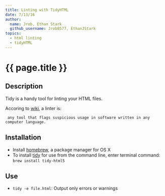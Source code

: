 ```yaml
---
title: Linting with TidyHTML
date: 7/13/16
author:
  name: Jrob, Ethan Stark
  github_username: Jrob8577, EthanJStark
topics:
  - html linting
  - tidyHTML
---
```


# {{ page.title }}

## Description

Tidy is a handy tool for linting your HTML files.

Accoring to [wiki](https://en.wikipedia.org/wiki/Lint_%28software%29), a linter is:
```
 any tool that flags suspicious usage in software written in any computer language.
```

## Installation

* Install [homebrew](http://brew.sh/), a package manager for OS X
* To install [tidy](http://www.html-tidy.org/) for use from the command line, enter terminal command: `brew install tidy-html5`

## Use

* `tidy -e file.html`: Output only errors or warnings